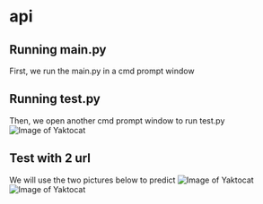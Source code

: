 # api
## Running main.py
First, we run the main.py in a cmd prompt window
## Running test.py
Then, we open another cmd prompt window to run test.py
![Image of Yaktocat](https://scontent.xx.fbcdn.net/v/t1.15752-9/139890322_821121131952288_2834252214550367763_n.png?_nc_cat=102&ccb=2&_nc_sid=58c789&_nc_ohc=O1kbC1XlT4sAX_nPV2N&_nc_ad=z-m&_nc_cid=0&_nc_ht=scontent.xx&oh=f35e63d33f8437d15fe2267ae0c4de80&oe=602BE0F1)
## Test with 2 url
We will use the two pictures below to predict
![Image of Yaktocat](https://images.victoriaplum.com/blog/blogpost-covers/8263637c-99ce-4601-9c55-b758b088033a.jpg?auto=format%2Ccompress&q=55)
![Image of Yaktocat](https://i.pinimg.com/originals/2e/97/26/2e97268107fd65dde1dc699381eea1ed.jpg)

